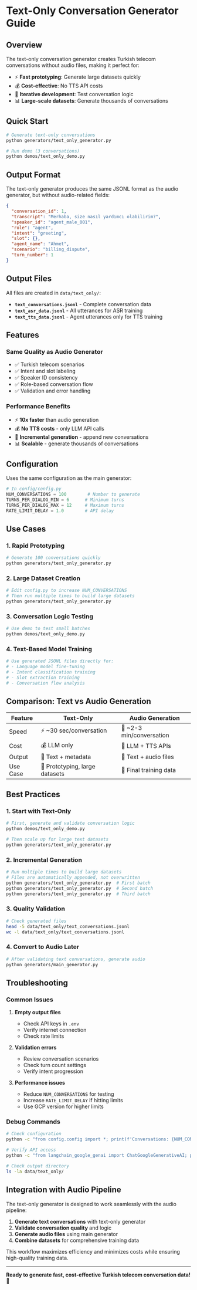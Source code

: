 # Text-Only Conversation Generator Guide

## Overview

The text-only conversation generator creates Turkish telecom conversations without audio files, making it perfect for:

- ⚡ **Fast prototyping**: Generate large datasets quickly
- 💰 **Cost-effective**: No TTS API costs
- 🔄 **Iterative development**: Test conversation logic
- 📊 **Large-scale datasets**: Generate thousands of conversations

## Quick Start

```bash
# Generate text-only conversations
python generators/text_only_generator.py

# Run demo (3 conversations)
python demos/text_only_demo.py
```

## Output Format

The text-only generator produces the same JSONL format as the audio generator, but without audio-related fields:

```json
{
  "conversation_id": 1,
  "transcript": "Merhaba, size nasıl yardımcı olabilirim?",
  "speaker_id": "agent_male_001",
  "role": "agent",
  "intent": "greeting",
  "slot": {},
  "agent_name": "Ahmet",
  "scenario": "billing_dispute",
  "turn_number": 1
}
```

## Output Files

All files are created in `data/text_only/`:

- **`text_conversations.jsonl`** - Complete conversation data
- **`text_asr_data.jsonl`** - All utterances for ASR training
- **`text_tts_data.jsonl`** - Agent utterances only for TTS training

## Features

### Same Quality as Audio Generator

- ✅ Turkish telecom scenarios
- ✅ Intent and slot labeling
- ✅ Speaker ID consistency
- ✅ Role-based conversation flow
- ✅ Validation and error handling

### Performance Benefits

- ⚡ **10x faster** than audio generation
- 💰 **No TTS costs** - only LLM API calls
- 🔄 **Incremental generation** - append new conversations
- 📊 **Scalable** - generate thousands of conversations

## Configuration

Uses the same configuration as the main generator:

```python
# In config/config.py
NUM_CONVERSATIONS = 100        # Number to generate
TURNS_PER_DIALOG_MIN = 6      # Minimum turns
TURNS_PER_DIALOG_MAX = 12     # Maximum turns
RATE_LIMIT_DELAY = 1.0        # API delay
```

## Use Cases

### 1. Rapid Prototyping

```bash
# Generate 100 conversations quickly
python generators/text_only_generator.py
```

### 2. Large Dataset Creation

```bash
# Edit config.py to increase NUM_CONVERSATIONS
# Then run multiple times to build large datasets
python generators/text_only_generator.py
```

### 3. Conversation Logic Testing

```bash
# Use demo to test small batches
python demos/text_only_demo.py
```

### 4. Text-Based Model Training

```bash
# Use generated JSONL files directly for:
# - Language model fine-tuning
# - Intent classification training
# - Slot extraction training
# - Conversation flow analysis
```

## Comparison: Text vs Audio Generation

| Feature  | Text-Only                      | Audio Generation         |
| -------- | ------------------------------ | ------------------------ |
| Speed    | ⚡ ~30 sec/conversation        | 🐌 ~2-3 min/conversation |
| Cost     | 💰 LLM only                    | 💸 LLM + TTS APIs        |
| Output   | 📝 Text + metadata             | 🎤 Text + audio files    |
| Use Case | 🔄 Prototyping, large datasets | 🎯 Final training data   |

## Best Practices

### 1. Start with Text-Only

```bash
# First, generate and validate conversation logic
python demos/text_only_demo.py

# Then scale up for large text datasets
python generators/text_only_generator.py
```

### 2. Incremental Generation

```bash
# Run multiple times to build large datasets
# Files are automatically appended, not overwritten
python generators/text_only_generator.py  # First batch
python generators/text_only_generator.py  # Second batch
python generators/text_only_generator.py  # Third batch
```

### 3. Quality Validation

```bash
# Check generated files
head -5 data/text_only/text_conversations.jsonl
wc -l data/text_only/text_conversations.jsonl
```

### 4. Convert to Audio Later

```bash
# After validating text conversations, generate audio
python generators/main_generator.py
```

## Troubleshooting

### Common Issues

1. **Empty output files**

   - Check API keys in `.env`
   - Verify internet connection
   - Check rate limits

2. **Validation errors**

   - Review conversation scenarios
   - Check turn count settings
   - Verify intent progression

3. **Performance issues**
   - Reduce `NUM_CONVERSATIONS` for testing
   - Increase `RATE_LIMIT_DELAY` if hitting limits
   - Use GCP version for higher limits

### Debug Commands

```bash
# Check configuration
python -c "from config.config import *; print(f'Conversations: {NUM_CONVERSATIONS}')"

# Verify API access
python -c "from langchain_google_genai import ChatGoogleGenerativeAI; print('API OK')"

# Check output directory
ls -la data/text_only/
```

## Integration with Audio Pipeline

The text-only generator is designed to work seamlessly with the audio pipeline:

1. **Generate text conversations** with text-only generator
2. **Validate conversation quality** and logic
3. **Generate audio files** using main generator
4. **Combine datasets** for comprehensive training data

This workflow maximizes efficiency and minimizes costs while ensuring high-quality training data.

---

**Ready to generate fast, cost-effective Turkish telecom conversation data! 🚀**
